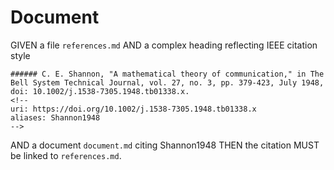 # Document

GIVEN a file `references.md`
AND a complex heading reflecting IEEE citation style

~~~
###### C. E. Shannon, "A mathematical theory of communication," in The Bell System Technical Journal, vol. 27, no. 3, pp. 379-423, July 1948, doi: 10.1002/j.1538-7305.1948.tb01338.x.
<!--
uri: https://doi.org/10.1002/j.1538-7305.1948.tb01338.x
aliases: Shannon1948
-->
~~~
AND a document `document.md` citing Shannon1948
THEN the citation MUST be linked to `references.md`.
